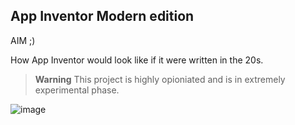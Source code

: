 App Inventor Modern edition
---

AIM ;)

How App Inventor would look like if it were written in the 20s.

> **Warning** This project is highly opioniated and is in extremely experimental phase.

![image](https://user-images.githubusercontent.com/28837746/194760338-4f73b085-20d2-41fe-96c3-01ff10bf5393.png)

